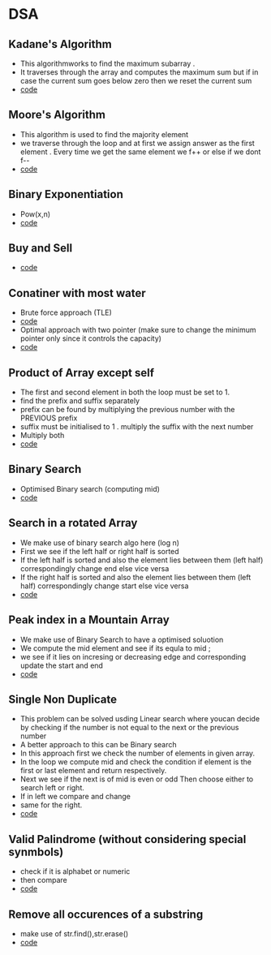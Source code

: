 # DSA

## Kadane's Algorithm
- This algorithmworks to find the maximum subarray .
- It traverses through the array and computes the maximum sum but if in case the current sum goes below zero then we reset the current sum
- [code](https://github.com/roystondz/DSA/blob/main/53MaxSubArray.cpp)


## Moore's Algorithm
- This algorithm is used to find the majority element
- we traverse through the loop and at first we assign answer as the first element . Every time we get the same element we f++ or else if we dont f--
- [code](https://github.com/roystondz/DSA/blob/main/169MajorityElement.cpp)

## Binary Exponentiation
- Pow(x,n)
- [code](https://github.com/roystondz/DSA/blob/main/50Pow(x%2Cn).cpp)

## Buy and Sell
- [code](https://github.com/roystondz/DSA/blob/main/121BuyAndSell.cpp)

## Conatiner with most water
- Brute force approach (TLE)
- [code](https://github.com/roystondz/DSA/blob/main/11ContainerWater.cpp)
- Optimal approach with two pointer (make sure to change the minimum pointer only since it controls the capacity)
- [code](https://github.com/roystondz/DSA/blob/main/11ContainerWater.cpp)

## Product of Array except self
- The first and second element in both the loop must be set to 1.
- find the prefix and suffix separately
- prefix can be found by multiplying the previous number with the PREVIOUS prefix
- suffix must be initialised to 1 . multiply the suffix with the next number
- Multiply both
- [code](https://github.com/roystondz/DSA/blob/main/238ArrapProductXSelf.cpp)

## Binary Search
- Optimised Binary search (computing mid)
- [code](https://github.com/roystondz/DSA/blob/main/704binarySearch.cpp)

## Search in a rotated Array
- We make use of binary search algo here (log n)
- First we see if the left half or right half is sorted
- If the left half is sorted and also the element lies between them (left half) correspondingly change end else vice versa
- If the right half is sorted and also the element lies between them (left half) correspondingly change start else vice versa
- [code](https://github.com/roystondz/DSA/blob/main/33RotatedArray.cpp)

## Peak index in a Mountain Array
- We make use of Binary Search to have a optimised soluotion
- We compute the mid element and see if its equla to mid ;
- we see if it lies on incresing or decreasing edge and corresponding update the start and end
- [code](https://github.com/roystondz/DSA/blob/main/852PeakMountain.cpp)

## Single Non Duplicate
- This problem can be solved usding Linear search where youcan decide by checking if the number is not equal to the next or the previous number
- A better approach to this can be Binary search
- In this approach first we check the number of elements in given array.
- In the loop we compute mid and check the condition if element is the first or last element and return respectively.
- Next we see if the next is of mid is even or odd Then choose either to search left or right.
- If in left we compare and change
- same for the right.
- [code](https://github.com/roystondz/DSA/blob/main/540SingleElement.cpp)

## Valid Palindrome (without considering special synmbols)
- check if it is alphabet or numeric
- then compare
- [code](https://github.com/roystondz/DSA/blob/main/125ValidPalindrome.cpp)

## Remove all occurences of a substring
- make use of str.find(),str.erase()
- [code](https://github.com/roystondz/DSA/blob/main/1910RemoveAllOccurencesOfAString.cpp)
